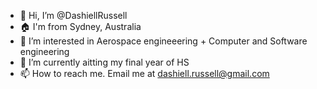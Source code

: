 - 👋 Hi, I’m @DashiellRussell
- 🏠 I'm from Sydney, Australia
- 👀 I’m interested in Aerospace engineeering + Computer and Software engineering
- 🌱 I’m currently aitting my final year of HS 
- 📫 How to reach me. Email me at dashiell.russell@gmail.com


<!---
DashiellRussell/DashiellRussell is a ✨ special ✨ repository because its `README.md` (this file) appears on your GitHub profile.
You can click the Preview link to take a look at your changes.
--->
